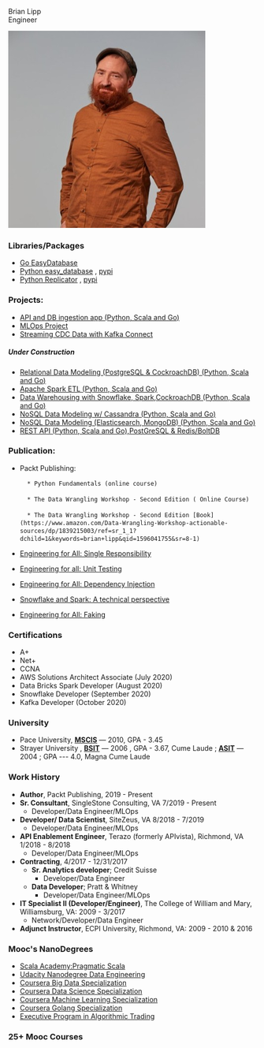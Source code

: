 Brian Lipp   
Engineer

![Me](headshot_small.jpeg)

### Libraries/Packages
* [Go EasyDatabase](https://github.com/bclipp/EasyDatabase)
* [Python easy_database](https://github.com/bclipp/easy_database) ,  [pypi](https://pypi.org/project/easy-database/)
* [Python Replicator](https://github.com/bclipp/replicators)  , [pypi](https://pypi.org/project/replicators/)

### Projects:

* [API and DB ingestion app (Python, Scala and Go)](https://github.com/bclipp/api_db_ingestion) 
* [MLOps Project](https://github.com/bclipp/mlpipeline_jenkins)  
* [Streaming CDC Data with Kafka Connect](https://github.com/bclipp/streaming_data_postgresql)
    
##### Under Construction  
* [Relational Data Modeling (PostgreSQL & CockroachDB) (Python, Scala and Go)](https://github.com/bclipp/relational_data_modeling)
* [Apache Spark ETL (Python, Scala and Go)](https://github.com/bclipp/spark_etl)  
* [Data Warehousing with Snowflake, Spark,CockroachDB (Python, Scala and Go)](https://github.com/bclipp/datawarehouse)  
* [NoSQL Data Modeling w/ Cassandra (Python, Scala and Go)](https://github.com/bclipp/cassandra_modeling)
* [NoSQL Data Modeling (Elasticsearch, MongoDB) (Python, Scala and Go)](https://github.com/bclipp/nosql_data_modeling)
* [REST API (Python, Scala and Go),PostGreSQL & Redis/BoltDB ](https://github.com/bclipp/rest_grocery)  

### Publication:
* Packt Publishing:   

        * Python Fundamentals (online course)
        
        * The Data Wrangling Workshop - Second Edition ( Online Course)
        
        * The Data Wrangling Workshop - Second Edition [Book](https://www.amazon.com/Data-Wrangling-Workshop-actionable-sources/dp/1839215003/ref=sr_1_1?dchild=1&keywords=brian+lipp&qid=1596041755&sr=8-1)

 * [Engineering for All: Single Responsibility](https://link.medium.com/dHEeBp2mf4)
 * [Engineering for all: Unit Testing](https://link.medium.com/iaMqhEwkd4)
 * [Engineering for All: Dependency Injection](https://link.medium.com/VlcbYxl6g6)   
 * [Snowflake and Spark: A technical perspective](https://link.medium.com/FbRABls6g6)  
 * [Engineering for All: Faking](https://link.medium.com/elkgGsv6g6)

 ### Certifications

 * A+
 * Net+
 * CCNA
 * AWS Solutions Architect Associate (July 2020)
 * Data Bricks Spark Developer (August 2020)
 * Snowflake Developer (September 2020)
 * Kafka Developer (October 2020)

 ### University

* Pace University, [**MSCIS**](ms_degree.jpg) — 2010, GPA - 3.45  
* Strayer University , [**BSIT**](bs_degree.jpg) — 2006 , GPA - 3.67, Cume Laude ; [**ASIT**](as_degree.jpg) — 2004 ; GPA --- 4.0, Magna Cume Laude

### Work History
* **Author**, Packt Publishing, 2019 - Present
* **Sr. Consultant**, SingleStone Consulting, VA 7/2019 - Present
    * Developer/Data Engineer/MLOps
* **Developer/ Data Scientist**, SiteZeus, VA 8/2018 - 7/2019
    * Developer/Data Engineer/MLOps
* **API Enablement Engineer**, Terazo  (formerly APIvista), Richmond, VA 1/2018 - 8/2018
   * Developer/Data Engineer/MLOps
* **Contracting**, 4/2017 - 12/31/2017
  * **Sr. Analytics developer**; Credit Suisse
    * Developer/Data Engineer
  * **Data Developer**; Pratt & Whitney
    * Developer/Data Engineer/MLOps
* **IT Specialist II (Developer/Engineer)**, The College of William and Mary, Williamsburg, VA: 2009 - 3/2017
    * Network/Developer/Data Engineer
* **Adjunct Instructor**, ECPI University, Richmond, VA: 2009 - 2010 & 2016

 ### Mooc's NanoDegrees
 * [Scala Academy:Pragmatic Scala](scala-academy.pdf)
 * [Udacity Nanodegree Data Engineering](https://confirm.udacity.com/JHD9JTFR)
 * [Coursera Big Data Specialization](https://coursera.org/share/bf56045df7728ab7940fb981d761c432)
 * [Coursera Data Science Specialization](https://coursera.org/share/c6f7e76369d8d0d726aed9fbae500567)
 * [Coursera Machine Learning Specialization](https://coursera.org/share/34e2235faea1a897b1800170045ead46)
 * [Coursera Golang Specialization]()
 * [Executive Program in Algorithmic Trading](https://certificates.quantinsti.com/6871b623-ece1-4e23-8707-4e943e404fbc?key=947a5ee8d0095930f39860ac2241966e9f469577fdfdf9f8526a25233ef06043#gs.afxyaa)

 ### 25+ Mooc Courses
